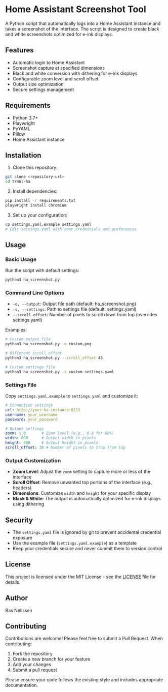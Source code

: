 # Home Assistant Screenshot Tool

A Python script that automatically logs into a Home Assistant instance and takes a screenshot of the interface. The script is designed to create black and white screenshots optimized for e-ink displays.

## Features

- Automatic login to Home Assistant
- Screenshot capture at specified dimensions
- Black and white conversion with dithering for e-ink displays
- Configurable zoom level and scroll offset
- Output size optimization
- Secure settings management

## Requirements

- Python 3.7+
- Playwright
- PyYAML
- Pillow
- Home Assistant instance

## Installation

1. Clone this repository:
```bash
git clone <repository-url>
cd trmnl-ha
```

2. Install dependencies:
```bash
pip install -r requirements.txt
playwright install chromium
```

3. Set up your configuration:
```bash
cp settings.yaml.example settings.yaml
# Edit settings.yaml with your credentials and preferences
```

## Usage

### Basic Usage

Run the script with default settings:
```bash
python3 ha_screenshot.py
```

### Command Line Options

- `-o, --output`: Output file path (default: ha_screenshot.png)
- `-s, --settings`: Path to settings file (default: settings.yaml)
- `--scroll_offset`: Number of pixels to scroll down from top (overrides settings.yaml)

Examples:
```bash
# Custom output file
python3 ha_screenshot.py -o custom.png

# Different scroll offset
python3 ha_screenshot.py --scroll_offset 45

# Custom settings file
python3 ha_screenshot.py -s custom_settings.yaml
```

### Settings File

Copy `settings.yaml.example` to `settings.yaml` and customize it:

```yaml
# Connection settings
url: http://your-ha-instance:8123
username: your_username
password: your_password

# Output settings
zoom: 1.0       # Zoom level (e.g., 0.8 for 80%)
width: 800      # Output width in pixels
height: 480     # Output height in pixels
scroll_offset: 30 # Number of pixels to crop from top
```

### Output Customization

- **Zoom Level**: Adjust the `zoom` setting to capture more or less of the interface
- **Scroll Offset**: Remove unwanted top portions of the interface (e.g., headers)
- **Dimensions**: Customize `width` and `height` for your specific display
- **Black & White**: The output is automatically optimized for e-ink displays using dithering

## Security

- The `settings.yaml` file is ignored by git to prevent accidental credential exposure
- Use the example file (`settings.yaml.example`) as a template
- Keep your credentials secure and never commit them to version control

## License

This project is licensed under the MIT License - see the [LICENSE](LICENSE) file for details.

## Author

Bas Nelissen

## Contributing

Contributions are welcome! Please feel free to submit a Pull Request. When contributing:

1. Fork the repository
2. Create a new branch for your feature
3. Add your changes
4. Submit a pull request

Please ensure your code follows the existing style and includes appropriate documentation. 